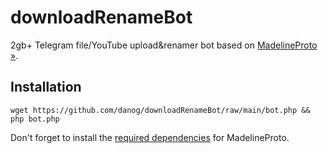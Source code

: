 # downloadRenameBot

2gb+ Telegram file/YouTube upload&amp;renamer bot based on [MadelineProto &raquo;](https://docs.madelineproto.xyz).  


## Installation

```
wget https://github.com/danog/downloadRenameBot/raw/main/bot.php && php bot.php
```

Don't forget to install the [required dependencies](https://docs.madelineproto.xyz/docs/REQUIREMENTS.html) for MadelineProto.

